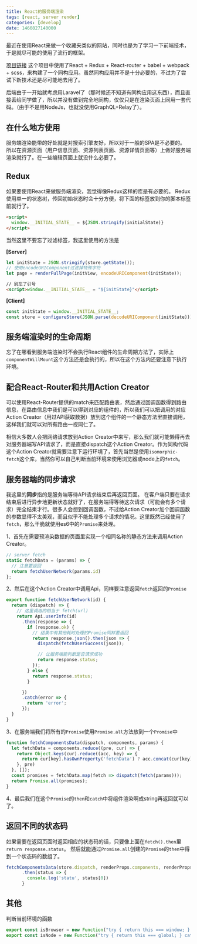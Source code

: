 ```yaml
---
title: React的服务端渲染
tags: [react, server render]
categories: [develop]
date: 1460827140000
---
```


最近在使用React来做一个收藏夹类似的网站，同时也是为了学习一下前端技术，于是就尽可能的使用了流行的框架。

[项目链接][1]
这个项目中使用了React + Redux + React-router + babel + webpack + scss，来构建了一个同构应用。虽然同构应用并不是十分必要的，不过为了尝试下新技术还是尽可能地去用了。

后端由于一开始就考虑用Laravel了（那时候还不知道有同构应用这东西），而且直接丢给同学做了，所以并没有做到完全地同构，仅仅只是在渲染页面上同用一套代码。（由于不是用NodeJs，也就没使用GraphQL+Relay了）。

<!--more-->

## 在什么地方使用 ##
服务端渲染能带的好处就是对搜索引擎友好，所以对于一般的SPA是不必要的。
所以在资源页面（用户信息页面、资源列表页面、资源详情页面等）上做好服务端渲染就行了。在一些编辑页面上就没什么必要了。

## Redux ##
如果要使用React来做服务端渲染，我觉得像Redux这样的库是有必要的。
Redux使用单一的状态树，传回初始状态时会十分方便，将下面的标签放到你的脚本标签前就行了。

```html
<script>
  window.__INITIAL_STATE__ = ${JSON.stringify(initialState)}
</script>
```

当然这里不要忘了过滤标签，我这里使用的方法是

**[Server]**

```javascript
let initState = JSON.stringify(store.getState());
// 使用encodeURIComponent过滤掉特殊字符
let page = renderFullPage(initView, encodeURIComponent(initState));
```

```html
// 别忘了引号
<script>window.__INITIAL_STATE__ = "${initState}"</script>
```


**[Client]**

```javascript
const initState = window.__INITIAL_STATE__;
const store = configureStore(JSON.parse(decodeURIComponent(initState)));
```


## 服务端渲染时的生命周期 ##
忘了在哪看到服务端渲染时不会执行React组件的生命周期方法了，实际上`componentWillMount`这个方法还是会执行的，所以在这个方法内还要注意下执行环境。

## 配合React-Router和共用Action Creator ##
可以使用React-Router提供的match来匹配路由表，然后通过回调函数得到路由信息，在路由信息中我们是可以得到对应的组件的，所以我们可以把调用的对应Action Creator（用过API获取数据）放到这个组件的一个静态方法里直接调用，这样我们就可以对所有路由一视同仁了。

相信大多数人会把网络请求放到Action Creator中来写，那么我们就可能懒得再去对服务器端写API请求了，而是直接dispatch这个Action Creator。作为同构代码这个Action Creator就需要注意下运行环境了，首先当然是使用`isomorphic-fetch`这个库，当然你可以自己判断当前环境来使用浏览器或node上的`fetch`。

## 服务器端的同步请求 ##
我这里的**同步**指的是服务端等待API请求结束后再返回页面。
在客户端只要在请求结束后进行异步地更新状态就好了，在服务端得等待这次请求（可能会有多个请求）完全结束才行。很多人会想到回调函数，不过给Action Creator加个回调函数的参数显得不太美观，而且似乎不能处理多个请求的情况。这里既然已经使用了`fetch`，那么干脆就使用es6中的`Promise`来处理。

1、首先在需要预渲染数据的页面里实现一个相同名称的静态方法来调用Action Creator。
```javascript
// server fetch
static fetchData = (params) => {
  // 注意要返回
  return fetchUserNetwork(params.id)
};
```

2、然后在这个Action Creator中调用Api，同样要注意返回`fetch`返回的`Promise`
```javascript
export function fetchUserNetwork(id) {
  return (dispatch) => {
    // 这里调用的相当于 fetch(url)
    return Api.userInfo(id)
      .then(response => {
        if (response.ok) {
          // 结果中有其他耗时处理的Promise同样要返回
          return response.json().then(json => {
            dispatch(fetchUserSuccess(json));

            // 让服务端能判断是否请求成功
            return response.status;
          });
        } else {
          return response.status;
        }

      })
      .catch(error => {
        return 'error';
      });
  }
}
```

3、在服务端我们将所有的`Promise`使用`Promise.all`方法放到一个`Promise`中
```javascript
function fetchComponentsData(dispatch, components, params) {
  let fetchData = components.reduce((pre, cur) => {
    return Object.keys(cur).reduce((acc, key) => {
      return cur[key].hasOwnProperty('fetchData') ? acc.concat(cur[key].fetchData) : acc;
    }, pre)
  }, []);
  const promises = fetchData.map(fetch => dispatch(fetch(params)));
  return Promise.all(promises);
}
```

4、最后我们在这个`Promise`的`then`和`catch`中将组件渲染啊成string再返回就可以了。

## 返回不同的状态码 ##
如果需要在返回页面时返回相应的状态码的话，只要像上面在`fetch().then`里`return response.status`。
然后就能通过`Promise.all`创建的`Promise`的`then`中得到一个状态码的数组了。
```javascript
fetchComponentsData(store.dispatch, renderProps.components, renderProps.params)
      .then(status => {
        console.log('statu', status[0])
      }
```

## 其他 ##
判断当前环境的函数
```javascript
export const isBrowser = new Function("try { return this === window; } catch(e) { return false; }");
export const isNode = new Function("try { return this === global; } catch(e) { return false; }");
```

  [1]: https://github.com/Frezc/Share-Favors-App